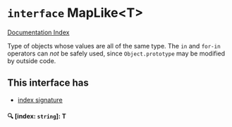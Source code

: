 # `interface` MapLike\<T>

[Documentation Index](../README.md)

Type of objects whose values are all of the same type.
The `in` and `for-in` operators can *not* be safely used,
since `Object.prototype` may be modified by outside code.

## This interface has

- [index signature](#-index-string-t)


#### 🔍 [index: `string`]: T



